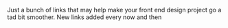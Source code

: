 <!--                           /MMN=,
                             MMMMMMMMZ7>
                           .MMMMMMMMI/
              PUT        .MMMMMMMMM?
          A BIRD       .MMMMMMMMMMM
        ON IT        ,MMMMMMMMMMMMM
                  ,OMMMMMMMMMMMMMMMM
                ,MMMMMMMMMMMMMMMMMMM
              ,MMMMMMMMMMMMMMMMMMMMM
            ,MMMMMMMMMMMMMMMMMMMMMM
          ,~MMMMMMMMMMMMMMMMMMMMMM
       ,~MMMMMMMMMMMMMMMMMMMMMMM.
    ,MMMM7&NNMMMMNNMMMMMMMMMMO
  ~M87N7="           +M7MN~
+M7~                    \Z
                        ,MZ;.
                       -->

Just a bunch of links that may help make your front end design project go a tad bit smoother. New links added every now and then

